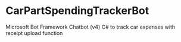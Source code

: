 # CarPartSpendingTrackerBot
Microsoft Bot Framework Chatbot (v4) C# to track car expenses with receipt upload function
